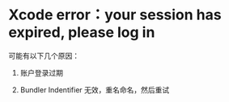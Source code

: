 # Xcode error：your session has expired, please log in

可能有以下几个原因：

1. 账户登录过期

2. Bundler Indentifier 无效，重名命名，然后重试
